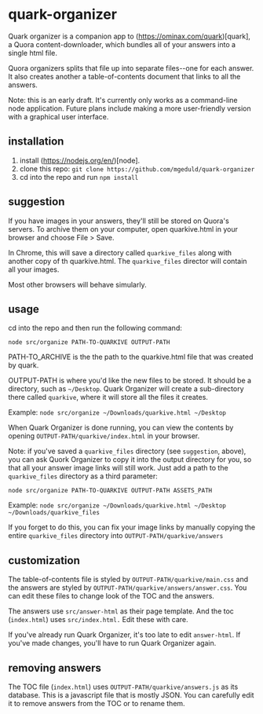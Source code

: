 # quark-organizer

Quark organizer is a companion app to (https://ominax.com/quark)[quark], a Quora content-downloader, which bundles all of your answers into a single html file.

Quora organizers splits that file up into separate files--one for each answer. It also creates another a table-of-contents document that links to all the answers.

Note: this is an early draft. It's currently only works as a command-line node application. Future plans include making a more user-friendly version with a graphical user interface. 

## installation

1. install (https://nodejs.org/en/)[node].
1. clone this repo: `git clone https://github.com/mgeduld/quark-organizer`
1. cd into the repo and run `npm install`

## suggestion

If you have images in your answers, they'll still be stored on Quora's servers. To archive them on your computer, open quarkive.html in your browser and choose File > Save. 

In Chrome, this will save a directory called `quarkive_files` along with another copy of th quarkive.html. The `quarkive_files` director will contain all your images.

Most other browsers will behave simularly.

## usage

cd into the repo and then run the following command:

`node src/organize PATH-TO-QUARKIVE OUTPUT-PATH`

PATH-TO_ARCHIVE is the the path to the quarkive.html file that was created by quark.

OUTPUT-PATH is where you'd like the new files to be stored. It should be a directory, such as `~/Desktop`. Quark Organizer will create a sub-directory there called `quarkive`, where it will store all the files it creates. 

Example: `node src/organize ~/Downloads/quarkive.html ~/Desktop`

When Quark Organizer is done running, you can view the contents by opening `OUTPUT-PATH/quarkive/index.html` in your browser. 

Note: if you've saved a `quarkive_files` directory (see `suggestion`, above), you can ask Quork Organizer to copy it into the output directory for you, so that all your answer image links will still work. Just add a path to the `quarkive_files` directory as a third parameter:

`node src/organize PATH-TO-QUARKIVE OUTPUT-PATH ASSETS_PATH`

Example: `node src/organize ~/Downloads/quarkive.html ~/Desktop ~/Downloads/quarkive_files`

If you forget to do this, you can fix your image links by manually copying the entire `quarkive_files` directory into `OUTPUT-PATH/quarkive/answers`

## customization

The table-of-contents file is styled by `OUTPUT-PATH/quarkive/main.css` and the answers are styled by `OUTPUT-PATH/quarkive/answers/answer.css`. You can edit these files to change look of the TOC and the answers.

The answers use `src/answer-html` as their page template. And the toc (`index.html`) uses `src/index.html.` Edit these with care. 

If you've already run Quark Organizer, it's too late to edit `answer-html`. If you've made changes, you'll have to run Quark Organizer again. 

## removing answers

The TOC file (`index.html`) uses `OUTPUT-PATH/quarkive/answers.js` as its database. This is a javascript file that is mostly JSON. You can carefully edit it to remove answers from the TOC or to rename them.
